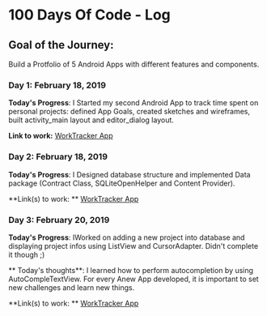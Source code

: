 # 100 Days Of Code - Log

## Goal of the Journey:
Build a Protfolio of 5 Android Apps with different features and components.

### Day 1: February 18, 2019 

**Today's Progress**: I Started my second Android App to track time spent on personal projects: defined App Goals, created sketches and wireframes, built activity_main layout and editor_dialog layout.

**Link to work:** [WorkTracker App](https://github.com/khaoula7/work-tracker)


### Day 2: February 18, 2019

**Today's Progress**: I Designed database structure and implemented Data package (Contract Class, SQLiteOpenHelper and Content Provider).


**Link(s) to work: ** [WorkTracker App](https://github.com/khaoula7/work-tracker)


### Day 3: February 20, 2019

**Today's Progress**: IWorked on adding a new project into database and displaying project infos using ListView and CursorAdapter. Didn't complete it though ;)

** Today's thoughts**: I learned how to perform autocompletion by using AutoCompleTextView. For every Anew App developed, it is important to set new challenges and learn new things.

**Link(s) to work: ** [WorkTracker App](https://github.com/khaoula7/work-tracker)


